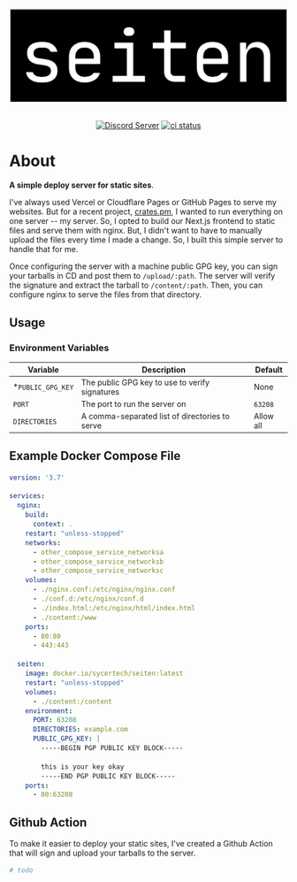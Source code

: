 <div align="center">
	<br>
	<p>
		<a href="https://github.com/sycertech/seiten"><img src="./.github/assets/logo.png" width="500" alt="seiten logo" /></a>
	</p>
	<br>
	<a href="https://discord.gg/RU3FhmX3Ja"><img alt="Discord Server" src="https://img.shields.io/discord/1041931589631881257?color=5865F2&logo=discord&logoColor=white"></a>
	<a href="https://github.com/sycertech/seiten/actions/workflows/ci.yml"><img alt="ci status" src="https://github.com/sycertech/seiten/actions/workflows/ci.yml/badge.svg"></a>
</div>

# About
**A simple deploy server for static sites**.

I've always used Vercel or Cloudflare Pages or GitHub Pages to serve my websites. But for a recent project, [crates.pm](https://github.com/sycertech/crates.pm), I wanted to run everything on one server -- my server. So, I opted to build our Next.js frontend to static files and serve them with nginx. But, I didn't want to have to manually upload the files every time I made a change. So, I built this simple server to handle that for me.  

Once configuring the server with a machine public GPG key, you can sign your tarballs in CD and post them to `/upload/:path`. The server will verify the signature and extract the tarball to `/content/:path`. Then, you can configure nginx to serve the files from that directory.

## Usage
### Environment Variables
| Variable | Description | Default |
| --- | --- | --- |
| *`PUBLIC_GPG_KEY` | The public GPG key to use to verify signatures | None |
| `PORT` | The port to run the server on | `63208` |
| `DIRECTORIES` | A comma-separated list of directories to serve | Allow all |

## Example Docker Compose File
```yml
version: '3.7'

services:
  nginx:
    build:
      context: .
    restart: "unless-stopped"
    networks:
      - other_compose_service_networksa
      - other_compose_service_networksb
      - other_compose_service_networksc
    volumes:
      - ./nginx.conf:/etc/nginx/nginx.conf
      - ./conf.d:/etc/nginx/conf.d
      - ./index.html:/etc/nginx/html/index.html
      - ./content:/www
    ports:
      - 80:80
      - 443:443

  seiten:
    image: docker.io/sycertech/seiten:latest
    restart: "unless-stopped"
    volumes:
      - ./content:/content
    environment:
      PORT: 63208
      DIRECTORIES: example.com
      PUBLIC_GPG_KEY: |
        -----BEGIN PGP PUBLIC KEY BLOCK-----

        this is your key okay
        -----END PGP PUBLIC KEY BLOCK-----
    ports:
      - 80:63208
```

## Github Action
To make it easier to deploy your static sites, I've created a Github Action that will sign and upload your tarballs to the server.
```yml
# todo
```

